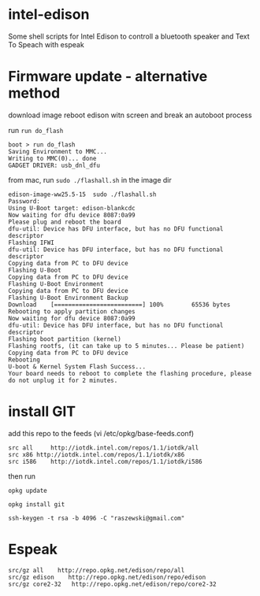 # intel-edison
 Some shell scripts for Intel Edison to controll a bluetooth speaker and Text To Speach with espeak

# Firmware update - alternative method

download image
reboot edison witn screen and break an autoboot process

run `run do_flash`

    boot > run do_flash
    Saving Environment to MMC...
    Writing to MMC(0)... done
    GADGET DRIVER: usb_dnl_dfu

from mac, run `sudo ./flashall.sh` in the image dir

    edison-image-ww25.5-15  sudo ./flashall.sh
    Password:
    Using U-Boot target: edison-blankcdc
    Now waiting for dfu device 8087:0a99
    Please plug and reboot the board
    dfu-util: Device has DFU interface, but has no DFU functional descriptor
    Flashing IFWI
    dfu-util: Device has DFU interface, but has no DFU functional descriptor
    Copying data from PC to DFU device
    Flashing U-Boot
    Copying data from PC to DFU device
    Flashing U-Boot Environment
    Copying data from PC to DFU device
    Flashing U-Boot Environment Backup
    Download	[=========================] 100%        65536 bytes
    Rebooting to apply partition changes
    Now waiting for dfu device 8087:0a99
    dfu-util: Device has DFU interface, but has no DFU functional descriptor
    Flashing boot partition (kernel)
    Flashing rootfs, (it can take up to 5 minutes... Please be patient)
    Copying data from PC to DFU device
    Rebooting
    U-boot & Kernel System Flash Success...
    Your board needs to reboot to complete the flashing procedure, please do not unplug it for 2 minutes.
    
    

#  install GIT

add this repo to the feeds (vi /etc/opkg/base-feeds.conf)

    src all     http://iotdk.intel.com/repos/1.1/iotdk/all
    src x86 http://iotdk.intel.com/repos/1.1/iotdk/x86
    src i586    http://iotdk.intel.com/repos/1.1/iotdk/i586
    
then run
    
`opkg update`

`opkg install git`

`ssh-keygen -t rsa -b 4096 -C "raszewski@gmail.com"`


# Espeak


    src/gz all    http://repo.opkg.net/edison/repo/all
    src/gz edison    http://repo.opkg.net/edison/repo/edison
    src/gz core2-32   http://repo.opkg.net/edison/repo/core2-32
